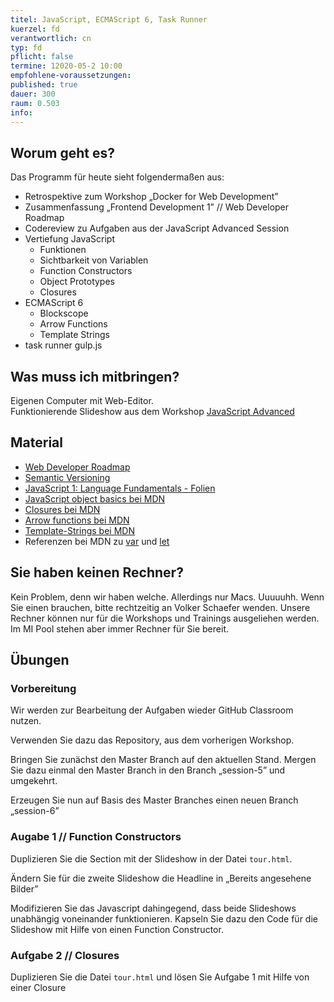 ```yaml
---
titel: JavaScript, ECMAScript 6, Task Runner
kuerzel: fd
verantwortlich: cn
typ: fd
pflicht: false
termine: 12020-05-2 10:00
empfohlene-voraussetzungen: 
published: true
dauer: 300
raum: 0.503
info: 
---
```


## Worum geht es?
Das Programm für heute sieht folgendermaßen aus:
* Retrospektive zum Workshop „Docker for Web Development”
* Zusammenfassung „Frontend Development 1” // Web Developer Roadmap
* Codereview zu Aufgaben aus der JavaScript Advanced Session
* Vertiefung JavaScript
  * Funktionen
  * Sichtbarkeit von Variablen
  * Function Constructors
  * Object Prototypes
  * Closures
* ECMAScript 6
  * Blockscope
  * Arrow Functions
  * Template Strings
* task runner gulp.js

## Was muss ich mitbringen?
Eigenen Computer mit Web-Editor.  
Funktionierende Slideshow aus dem Workshop [JavaScript Advanced](/mi-bachelor-webdevelopment/lehrveranstaltungen/fd1-05-10/)

## Material
* [Web Developer Roadmap](https://github.com/kamranahmedse/developer-roadmap)
* [Semantic Versioning](https://semver.org/)
* [JavaScript 1: Language Fundamentals - Folien](../../material/frontend-development-1/session-4/slides/Chapter08-JavaScript1LanguageFundamentals.pdf)
* [JavaScript object basics bei MDN](https://developer.mozilla.org/en-US/docs/Learn/JavaScript/Objects/Basics#What_is_this)
* [Closures bei MDN](https://developer.mozilla.org/en-US/docs/Web/JavaScript/Closures)
* [Arrow functions bei MDN](https://developer.mozilla.org/en-US/docs/Web/JavaScript/Reference/Functions/Arrow_functions)
* [Template-Strings bei MDN](https://developer.mozilla.org/en-US/docs/Web/JavaScript/Reference/Template_literals)
* Referenzen bei MDN zu [var](https://developer.mozilla.org/de/docs/Web/JavaScript/Reference/Statements/var) und [let](https://developer.mozilla.org/de/docs/Web/JavaScript/Reference/Statements/let)

## Sie haben keinen Rechner?
Kein Problem, denn wir haben welche. Allerdings nur Macs. Uuuuuhh. Wenn Sie einen brauchen, bitte rechtzeitig an Volker Schaefer wenden. Unsere Rechner können nur für die Workshops und Trainings ausgeliehen werden. Im MI Pool stehen aber immer Rechner für Sie bereit.

## Übungen
### Vorbereitung

Wir werden zur Bearbeitung der Aufgaben wieder GitHub Classroom nutzen.

Verwenden Sie dazu das Repository, aus dem vorherigen Workshop. 

Bringen Sie zunächst den Master Branch auf den aktuellen Stand. Mergen Sie dazu einmal den Master Branch in den Branch „session-5” und umgekehrt.

Erzeugen Sie nun auf Basis des Master Branches einen neuen Branch „session-6”

### Augabe 1 // Function Constructors
Duplizieren Sie die Section mit der Slideshow in der Datei `tour.html`.

Ändern Sie für die zweite Slideshow die Headline in „Bereits angesehene Bilder”

Modifizieren Sie das Javascript dahingegend, dass beide Slideshows unabhängig voneinander funktionieren. Kapseln Sie dazu den Code für die Slideshow mit Hilfe von einen Function Constructor.

### Aufgabe 2 // Closures
Duplizieren Sie die Datei `tour.html` und lösen Sie Aufgabe 1 mit Hilfe von einer Closure
